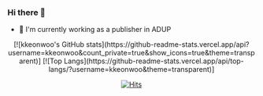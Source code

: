 ### Hi there 👋

- 🔭 I'm currently working as a publisher in ADUP

<div align="center">
  [![kkeonwoo's GitHub stats](https://github-readme-stats.vercel.app/api?username=kkeonwoo&count_private=true&show_icons=true&theme=transparent)]
  [![Top Langs](https://github-readme-stats.vercel.app/api/top-langs/?username=kkeonwoo&theme=transparent)]

  [![Hits](https://hits.seeyoufarm.com/api/count/incr/badge.svg?url=https%3A%2F%2Fgithub.com%2Fkkeonwoo&count_bg=%2379C83D&title_bg=%23555555&icon=&icon_color=%23E7E7E7&title=hits&edge_flat=false)](https://hits.seeyoufarm.com)
</div>

<!--
**kkeonwoo/kkeonwoo** is a ✨ _special_ ✨ repository because its `README.md` (this file) appears on your GitHub profile.

Here are some ideas to get you started:

- 🔭 I’m currently working on ...
- 🌱 I’m currently learning ...
- 👯 I’m looking to collaborate on ...
- 🤔 I’m looking for help with ...
- 💬 Ask me about ...
- 📫 How to reach me: ...
- 😄 Pronouns: ...
- ⚡ Fun fact: ...
-->
